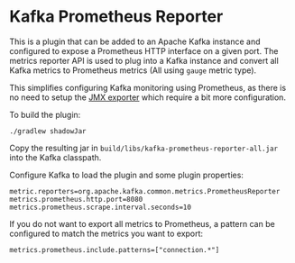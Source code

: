 # Kafka Prometheus Reporter

This is a plugin that can be added to an Apache Kafka instance and configured to expose a Prometheus HTTP interface on a given port. The metrics reporter API is used to plug into a Kafka instance and convert all Kafka metrics to Prometheus metrics (All using `gauge` metric type).

This simplifies configuring Kafka monitoring using Prometheus, as there is no need to setup the
[JMX exporter](https://github.com/prometheus/jmx_exporter) which require a bit more configuration.

To build the plugin:

```
./gradlew shadowJar
```

Copy the resulting jar in `build/libs/kafka-prometheus-reporter-all.jar` into the Kafka classpath.

Configure Kafka to load the plugin and some plugin properties:

```
metric.reporters=org.apache.kafka.common.metrics.PrometheusReporter
metrics.prometheus.http.port=8080
metrics.prometheus.scrape.interval.seconds=10
```

If you do not want to export all metrics to Prometheus, a pattern can be configured to match the
metrics you want to export:

```
metrics.prometheus.include.patterns=["connection.*"]
```
